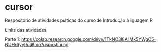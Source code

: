 # cursor
Respositório de atividades práticas do curso de Introdução à liguagem R

Links das atividades:

Parte 1: https://colab.research.google.com/drive/1TkNC3l8AlIMk5YWgC5-NUFk6yy0ud8mq?usp=sharing
